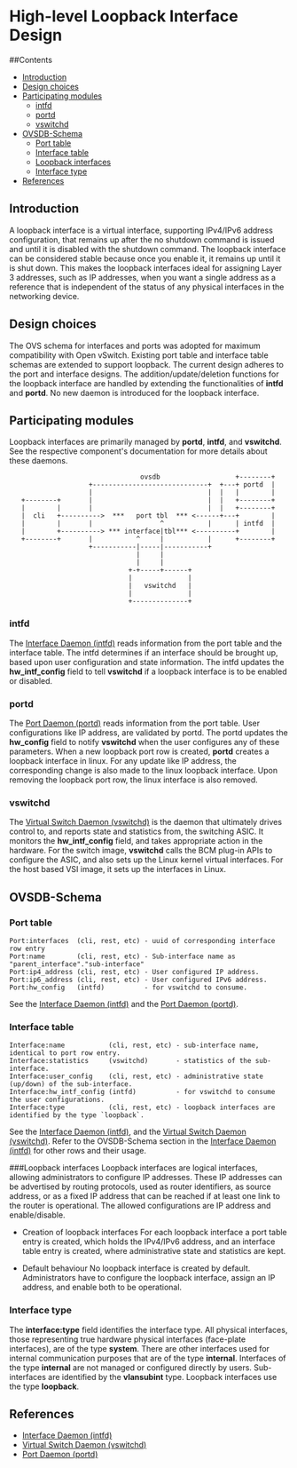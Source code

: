 # High-level Loopback Interface Design

##Contents
- [Introduction](#introduction)
- [Design choices](#design-choices)
- [Participating modules](#participating-modules)
	- [intfd](#intfd)
	- [portd](#portd)
	- [vswitchd](#vswitchd)
- [OVSDB-Schema](#ovsdb-schema)
	- [Port table](#port-table)
	- [Interface table](#interface-table)
	- [Loopback interfaces](#loopback-interfaces)
	- [Interface type](#interface-type)
- [References](#references)

## Introduction
A loopback interface is a virtual interface, supporting IPv4/IPv6 address configuration, that remains up after the no shutdown command is issued and until it is disabled with the shutdown command. The loopback interface can be considered stable because once you enable it, it remains up until it is shut down. This makes the loopback interfaces ideal for assigning Layer 3 addresses, such as IP addresses, when you want a single address as a reference that is independent of the status of any physical interfaces in the networking device.

## Design choices
The OVS schema for interfaces and ports was adopted for maximum compatibility with Open vSwitch. Existing port table and interface table schemas are extended to support loopback. The current design adheres to the port and interface designs. The addition/update/deletion functions for the loopback interface are handled by extending the functionalities of **intfd** and **portd**. No new daemon is introduced for the loopback interface.

## Participating modules
Loopback interfaces are primarily managed by **portd**, **intfd**, and **vswitchd**. See the respective component's documentation for more details about these daemons.

```
                                 ovsdb                   +--------+
                    +-----------------------------+  +---+ portd  |
                    |                             |  |   |        |
   +--------+       |                             |  |   +--------+
   |        |       |                             |  |   +--------+
   |  cli   +---------->  ***   port tbl  *** <------+---+        |
   |        |       |                 ^           |      | intfd  |
   |        +----------> *** interface|tbl*** <----------+        |
   +--------+       |           ^     |           |      +--------+
                    +-----------|-----|-----------+
                                |     |
                                |     |
                              +-+-----+------+
                              |              |
                              |   vswitchd   |
                              |              |
                              +--------------+

```


### intfd
The [Interface Daemon (intfd)](http://www.openswitch.net/documents/dev/ops-intfd/DESIGN) reads information from the port table and the interface table. The intfd determines if an interface should be brought up, based upon user configuration and state information. The intfd updates the **hw_intf_config** field to tell **vswitchd** if a loopback interface is to be enabled or disabled.

### portd
The [Port Daemon (portd)](http://www.openswitch.net/documents/dev/ops-portd/DESIGN) reads information from the port table. User configurations like IP address, are validated by portd. The portd updates the **hw_config** field to notify **vswitchd** when the user configures any of these parameters. When a new loopback port row is created, **portd** creates a loopback interface in linux. For any update like IP address, the corresponding change is also made to the linux loopback interface. Upon removing the loopback port row, the linux interface is also removed.

### vswitchd
The [Virtual Switch Daemon (vswitchd)](http://www.openswitch.net/documents/dev/ops-openvswitch/DESIGN) is the daemon that ultimately drives control to, and reports state and statistics from, the switching ASIC. It monitors the **hw_intf_config** field, and takes appropriate action in the hardware. For the switch image, **vswitchd** calls the BCM plug-in APIs to configure the ASIC, and also sets up the Linux kernel virtual interfaces. For the host based VSI image, it sets up the interfaces in Linux.


## OVSDB-Schema


### Port table
```
Port:interfaces  (cli, rest, etc) - uuid of corresponding interface row entry
Port:name        (cli, rest, etc) - Sub-interface name as "parent_interface"."sub-interface"
Port:ip4_address (cli, rest, etc) - User configured IP address.
Port:ip6_address (cli, rest, etc) - User configured IPv6 address.
Port:hw_config   (intfd)          - for vswitchd to consume.

```
See the [Interface Daemon (intfd)](http://www.openswitch.net/documents/dev/ops-intfd/DESIGN) and the [Port Daemon (portd)](http://www.openswitch.net/documents/dev/ops-portd/DESIGN).



### Interface table
```
Interface:name           (cli, rest, etc) - sub-interface name, identical to port row entry.
Interface:statistics     (vswitchd)       - statistics of the sub-interface.
Interface:user_config    (cli, rest, etc) - administrative state (up/down) of the sub-interface.
Interface:hw_intf_config (intfd)          - for vswitchd to consume the user configurations.
Interface:type           (cli, rest, etc) - loopback interfaces are identified by the type `loopback`.
```
See the [Interface Daemon (intfd)](http://www.openswitch.net/documents/dev/ops-intfd/DESIGN), and the [Virtual Switch Daemon (vswitchd)](http://www.openswitch.net/documents/dev/ops-openvswitch/DESIGN).
Refer to the OVSDB-Schema section in the [Interface Daemon (intfd)](http://www.openswitch.net/documents/dev/ops-intfd/DESIGN) for other rows and their usage.


###Loopback interfaces
Loopback interfaces are logical interfaces, allowing administrators to configure IP addresses. These IP addresses can be advertised by routing protocols, used as router identifiers, as source address, or as a fixed IP address that can be reached if at least one link to the router is operational. The allowed configurations are IP address and enable/disable.

* Creation of loopback interfaces
For each loopback interface a port table entry is created, which holds the IPv4/IPv6 address, and an interface table entry is created, where administrative state and statistics are kept.

* Default behaviour
No loopback interface is created by default. Administrators have to configure the loopback interface, assign an IP address, and enable both to be operational.

### Interface type
The **interface:type** field identifies the interface type. All physical interfaces, those representing true hardware physical interfaces (face-plate interfaces), are of the type **system**. There are other interfaces used for internal communication purposes that are of the type **internal**. Interfaces of the type **internal** are not managed or configured directly by users. Sub-interfaces are identified by the **vlansubint** type. Loopback interfaces use the type **loopback**.

## References
* [Interface Daemon (intfd)](http://www.openswitch.net/documents/dev/ops-intfd/DESIGN)
* [Virtual Switch Daemon (vswitchd)](http://www.openswitch.net/documents/dev/ops-openvswitch/DESIGN)
* [Port Daemon (portd)](http://www.openswitch.net/documents/dev/ops-portd/DESIGN)
